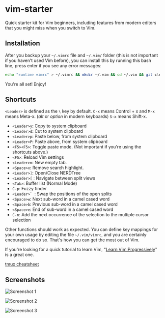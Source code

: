 vim-starter
===========

Quick starter kit for Vim beginners, including features from modern editors that you might miss when you switch to Vim.

## Installation

After you backup your `~/.vimrc` file and `~/.vim/` folder (this is not important if you haven't used Vim before), you can install this by running this bash line, press enter if you see any error messages:

```bash
echo "runtime vimrc" > ~/.vimrc && mkdir ~/.vim && cd ~/.vim && git clone https://github.com/travis2861/vim-starter.git . &&  cp .tmux.conf ~/ && git clone https://github.com/gmarik/Vundle.vim.git ~/.vim/bundle/Vundle.vim && vim +PluginInstall
```

You're all set! Enjoy!

## Shortcuts

`<Leader>` is defined as the `\` key by default. `C-x` means Control + x and `M-x` means Meta-x. (*alt* or *option* in modern keyboards) `S-x` means Shift-x.

* `<Leader>y`: Copy to system clipboard
* `<Leader>d`: Cut to system clipboard
* `<Leader>p`: Paste below, from system clipboard
* `<Leader>P`: Paste above, from system clipboard
* `<F5><F5>`: Toggle paste mode. (Not important if you're using the shortcuts above.)
* `<F5>`: Reload Vim settings
* `<Leader>n`: New empty tab.
* `<Space>x`: Remove search highlight.
* `<Leader>]`: Open/Close NERDTree
* `<Leader>[` : Navigate between split views
* `<Tab>`: Buffer list (Normal Mode)
* `C-p`: Fuzzy finder
* ``<Leader>` ``: Swap the positions of the open splits
* `<Space>w`: Next sub-word in a camel cased word
* `<Space>b`: Previous sub-word in a camel cased word
* `<Space>e`: End of sub-word in a camel cased word
* `C-n`: Add the next occurrence of the selection to the multiple cursor selection

Other functions should work as expected. You can define key mappings for your own usage by editing the file `~/.vim/vimrc`, and you are certainly encouraged to do so. That's how you can get the most out of Vim.

If you're looking for a quick tutorial to learn Vim, "[Learn Vim Progressively](http://yannesposito.com/Scratch/en/blog/Learn-Vim-Progressively/)" is a great one.

[tmux cheatsheet](http://cheat.errtheblog.com/s/tmux)

## Screenshots

![Screenshot 1](http://i.imgur.com/qEkXK9m.png)

![Screenshot 2](http://i.imgur.com/Elg4TrB.png)

![Screenshot 3](http://i.imgur.com/MSiFlU6.png)
